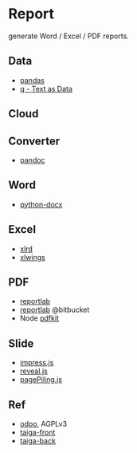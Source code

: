 
# Report

generate Word / Excel / PDF reports.


## Data
 - [pandas](https://github.com/pydata/pandas)
 - [q - Text as Data](https://github.com/harelba/q)

## Cloud


## Converter

- [pandoc](http://johnmacfarlane.net/pandoc/index.html)


## Word
- [python-docx](https://github.com/python-openxml/python-docx)


## Excel
- [xlrd](https://github.com/python-excel/xlrd)
- [xlwings](https://github.com/ZoomerAnalytics/xlwings)

## PDF

- [reportlab](http://www.reportlab.com/opensource/)
- [reportlab](https://bitbucket.org/rptlab/reportlab) @bitbucket
- Node [pdfkit](http://pdfkit.org/)

## Slide

- [impress.js](https://github.com/bartaz/impress.js)
- [reveal.js](https://github.com/hakimel/reveal.js)
- [pagePiling.js](https://github.com/alvarotrigo/pagePiling.js)

## Ref

- [odoo](https://github.com/odoo/odoo), AGPLv3
- [taiga-front](https://github.com/taigaio/taiga-front)
- [taiga-back](https://github.com/taigaio/taiga-back)